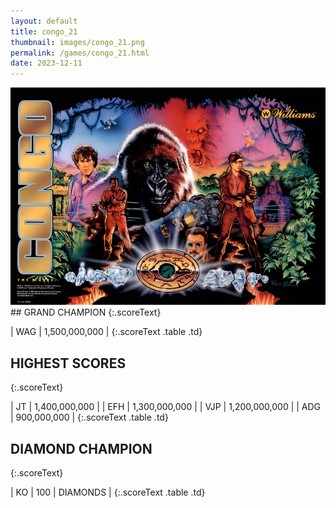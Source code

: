 ```yaml
---
layout: default
title: congo_21
thumbnail: images/congo_21.png
permalink: /games/congo_21.html
date: 2023-12-11
---
```


<img src="../images/congo_21.png" class="gameThumbnail img-fluid mx-auto align-middle">
## GRAND CHAMPION
{:.scoreText}

| WAG | 1,500,000,000 | 
{:.scoreText .table .td}

## HIGHEST SCORES
{:.scoreText}

| JT | 1,400,000,000 | 
| EFH | 1,300,000,000 | 
| VJP | 1,200,000,000 | 
| ADG | 900,000,000 | 
{:.scoreText .table .td}

## DIAMOND CHAMPION
{:.scoreText}

| KO | 100 | DIAMONDS | 
{:.scoreText .table .td}
